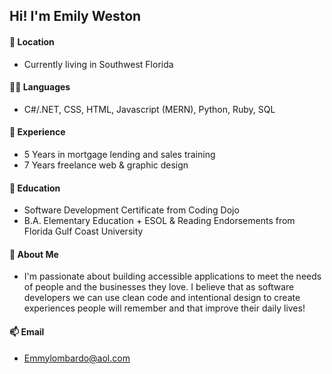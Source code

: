 ## Hi! I'm Emily Weston

#### 🌱 Location 
- Currently living in Southwest Florida

#### 👨‍💻 Languages
- C#/.NET, CSS, HTML, Javascript (MERN), Python, Ruby, SQL

#### 📝 Experience
- 5 Years in mortgage lending and sales training 
- 7 Years freelance web & graphic design 

#### 📝 Education
- Software Development Certificate from Coding Dojo 
- B.A. Elementary Education + ESOL & Reading Endorsements from Florida Gulf Coast University

#### 🌱 About Me
- I'm passionate about building accessible applications to meet the needs of people and the businesses they love. 
I believe that as software developers we can use clean code and intentional design to create experiences people will remember and that improve their daily lives!

#### 📫 Email
- Emmylombardo@aol.com

<!-- <p>&nbsp;<img align="center" src="https://github-readme-stats.vercel.app/api?username=westonwork&show_icons=true&locale=en" alt="westonwork" /></p> -->
